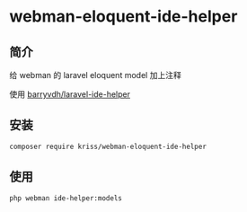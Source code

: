 # webman-eloquent-ide-helper

## 简介

给 webman 的 laravel eloquent model 加上注释

使用 [barryvdh/laravel-ide-helper](https://github.com/barryvdh/laravel-ide-helper#automatic-phpdoc-generation-for-laravel-facades) 

## 安装

```bash
composer require kriss/webman-eloquent-ide-helper
```

## 使用

```
php webman ide-helper:models
```
